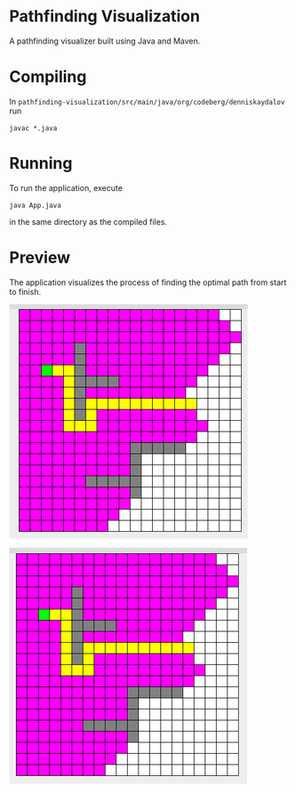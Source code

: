 # Pathfinding Visualization

A pathfinding visualizer built using Java and Maven.

# Compiling

In `pathfinding-visualization/src/main/java/org/codeberg/denniskaydalov` run

    javac *.java

# Running

To run the application, execute

    java App.java

in the same directory as the compiled files.

# Preview

The application visualizes the process of finding the optimal path from start to finish.

![Running](./images/running.png)

![Found](./images/found.png)
